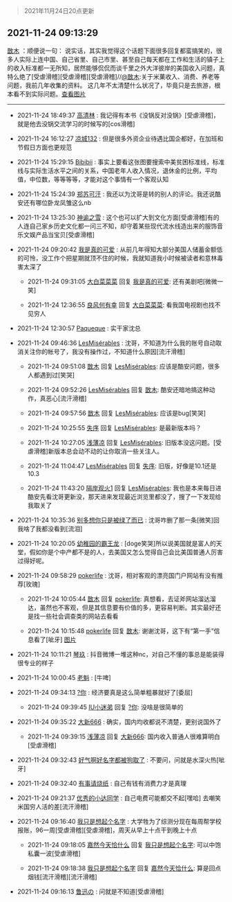 > 2021年11月24日20点更新
<link rel="stylesheet" href="https://cdn.jsdelivr.net/gh/taotie6/sampleJSON@main/css/photo_show.css">
<meta name="referrer" content="no-referrer" />


 ## 2021-11-24 09:13:29 

 [㪚木](https://www.coolapk.com/feed/31674289?shareKey=OWFkOTUxODMxZWY2NjE5ZDk4NGE~) ：顺便说一句：
说实话，其实我觉得这个话题下面很多回复都蛮搞笑的，很多人实际上连中国、自己省里、自己市里、甚至自己每天都在工作和生活的镇子上的收入标准都一无所知，居然能够侃侃而谈千里之外大洋彼岸的美国收入问题<!--break-->，真特么绝了[受虐滑稽][受虐滑稽][受虐滑稽]//<a class="feed-link-uname" href="/u/㪚木">@㪚木</a>:关于米菓收入、消费、养老等问题，我前几年收集的资料。
这几年不太清楚什么状况了，毕竟只是去旅游，根本看不到实际问题。<a class="feed-forward-pic" href="http://image.coolapk.com/feed/2021/1124/08/1081091_5f913ffe_5023_4864_897@870x9525.jpeg">查看图片</a> 

<div class="album">
</div>

 ------- 

- 2021-11-24 18:49:37 [高清林](uid=8114305) : 我记得有本书《没锅反对没锅》[受虐滑稽]，就是他去没锅交流学习的时候写的[cos滑稽] 

- 2021-11-24 16:12:27 [凉城132](uid=3231915) : 但是很多外资企业待遇比国企都好，在加班和节假日方面也更规范 

- 2021-11-24 15:29:15 [Bibibii](uid=689320) : 事实上要看这张图要搜索中美贫困标准线，标准线与实际生活水平之间的关系，中国老年人收入情况，退休金的比例，平均值，中位数，等等等等，才能对这个事情有一个客观认知 

- 2021-11-24 15:24:39 [郑苏可汗](uid=678781) : 我还以为沈哥是转的别人的评论。我还说酷安还有哪位卧龙凤雏这么nb 

- 2021-11-24 13:25:30 [神谕之雪](uid=447843) : 这个也可以扩大到文化方面[受虐滑稽]有的人连自己家乡历史文化都一问三不知，却守着某些现代流水线造出来的服饰音乐文娱产品当宝贝[受虐滑稽] 

- 2021-11-24 09:20:42 [我是真的可爱](uid=731138) : 从前几年得知大部分美国人储蓄金额低的可怜，没工作个把星期就顶不住的时候，我就知道我小时候被读者和意林毒害太深了 

    - 2021-11-24 09:31:05 [大白菜菜菜](uid=2081020) 回复 [我是真的可爱](uid=731138): 还有美剧吧[微微一笑] 

    - 2021-11-24 12:36:55 [良风何有幸](uid=1970048) 回复 [大白菜菜菜](uid=2081020): 看我国电视剧也找不见穷人 

- 2021-11-24 12:30:57 [Paqueque](uid=685582) : 实干家沈总 

- 2021-11-24 09:46:36 [LesMisérables](uid=860608) : 沈哥，不知道为什么我的账号自动取消关注你的帐号了，我没有操作过，不知道什么原因[流汗滑稽] 

    - 2021-11-24 09:51:08 [㪚木](uid=1081091) 回复 [LesMisérables](uid=860608): 应该是酷安问题，很多人都遇到过[笑哭] 

    - 2021-11-24 09:52:26 [LesMisérables](uid=860608) 回复 [㪚木](uid=1081091): 酷安还暗地搞这种动作，真恶心[流汗滑稽] 

    - 2021-11-24 09:57:56 [㪚木](uid=1081091) 回复 [LesMisérables](uid=860608): 应该是bug[笑哭] 

    - 2021-11-24 10:25:55 [失序](uid=1009107) 回复 [LesMisérables](uid=860608): 是最新版本吗？ 

    - 2021-11-24 10:27:05 [浅薄凉](uid=1630624) 回复 [LesMisérables](uid=860608): 旧版本没这问题。[受虐滑稽]新版本总会动不动的让你取消一些关注人。 

    - 2021-11-24 11:04:47 [LesMisérables](uid=860608) 回复 [失序](uid=1009107): 旧版，好像是10.1还是10.3 

    - 2021-11-24 11:43:20 [隔岸观火1](uid=1428246) 回复 [LesMisérables](uid=860608): 我也是本来每日进酷安先看沈哥更新没，那天进来发现最近浏览里都没了，搜了一下发现给我取关了 

- 2021-11-24 10:35:36 [别多想你只是被绿了而已](uid=3082855) : 沈哥咋删了那一条[微笑]回我啥了我都没看到[流泪] 

- 2021-11-24 10:20:05 [幼稚园的霸王龙](uid=1554606) : [doge笑哭]所以说美国就是富人的天堂，假如你是个中产都不是的人，去美国又怎么觉得自己会比美国普通人厉害过得好呢。 

- 2021-11-24 09:58:29 [pokerlife](uid=575409) : 沈哥，相对客观的漂亮国门户网站有没有推荐[玫瑰] 

    - 2021-11-24 10:05:44 [㪚木](uid=1081091) 回复 [pokerlife](uid=575409): 真想看，去证斧网站溜达溜达，虽然也不客观，但是其信息要有价值的多，更容易判断。其实最好还是找一些社会调查类的网站去看看 

    - 2021-11-24 10:15:48 [pokerlife](uid=575409) 回复 [㪚木](uid=1081091): 谢谢沈哥，这下有“第一手”信息看了[呲牙] [图片](http://image.coolapk.com/feed/2021/1124/10/575409_8fe9053b_0147_93_949@1080x2400.jpeg)

- 2021-11-24 10:11:21 [琴玖](uid=2151965) : 抖音微博一堆这种nc，对自己不懂的事总是能装得很专业的样子 

- 2021-11-24 10:00:45 [老魁](uid=1703096) : [牛啤] 

- 2021-11-24 09:34:13 [?你](uid=4192216) : 经济要真是这么简单粗暴就好了[委屈] 

    - 2021-11-24 09:39:45 [IU小迷弟](uid=2571083) 回复 [?你](uid=4192216): 没啥是很简单的 

- 2021-11-24 09:35:22 [大新666](uid=2509415) : 确实，国内均收都说不清楚，更别说国外了 

    - 2021-11-24 09:39:15 [浅薄凉](uid=1630624) 回复 [大新666](uid=2509415): 国内收入普通人很难算明白[受虐滑稽] 

- 2021-11-24 09:32:43 [好气啊好名字都被狗取了](uid=1229616) : 不要问，问就是水深火热[呲牙] 

- 2021-11-24 09:32:40 [有事请烧纸](uid=1802946) : 自己有钱有消费力才是真理 

- 2021-11-24 09:21:37 [优秀的小达同学](uid=3114536) : 自己电费可能都交不起[嘿哈]
去嘲笑米国穷人活的差[流汗滑稽] 

- 2021-11-24 09:16:40 [我只是想起个名字](uid=3103130) : 大学牲为了综测分现在每周帮学校报账，96一周[受虐滑稽][受虐滑稽]，周天从早上十点干到晚上十点 

    - 2021-11-24 09:18:05 [嘉然今天恰什么](uid=9885931) 回复 [我只是想起个名字](uid=3103130): 可以中饱私囊一波[受虐滑稽] 

    - 2021-11-24 09:18:38 [我只是想起个名字](uid=3103130) 回复 [嘉然今天恰什么](uid=9885931): 算是回点烟钱[流汗滑稽][流汗滑稽] 

- 2021-11-24 09:16:13 [鲁迅の](uid=1954055) : 问就是不知道[受虐滑稽] 

